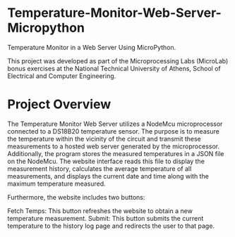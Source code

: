 # Temperature-Monitor-Web-Server-Micropython
Temperature Monitor in a Web Server Using MicroPython.

This project was developed as part of the Microprocessing Labs (MicroLab) bonus exercises at the National Technical University of Athens, School of Electrical and Computer Engineering.

# Project Overview
The Temperature Monitor Web Server utilizes a NodeMcu microprocessor connected to a DS18B20 temperature sensor. The purpose is to measure the temperature within the vicinity of the circuit and transmit these measurements to a hosted web server generated by the microprocessor. Additionally, the program stores the measured temperatures in a JSON file on the NodeMcu. The website interface reads this file to display the measurement history, calculates the average temperature of all measurements, and displays the current date and time along with the maximum temperature measured.

Furthermore, the website includes two buttons:

Fetch Temps: This button refreshes the website to obtain a new temperature measurement.
Submit: This button submits the current temperature to the history log page and redirects the user to that page.
